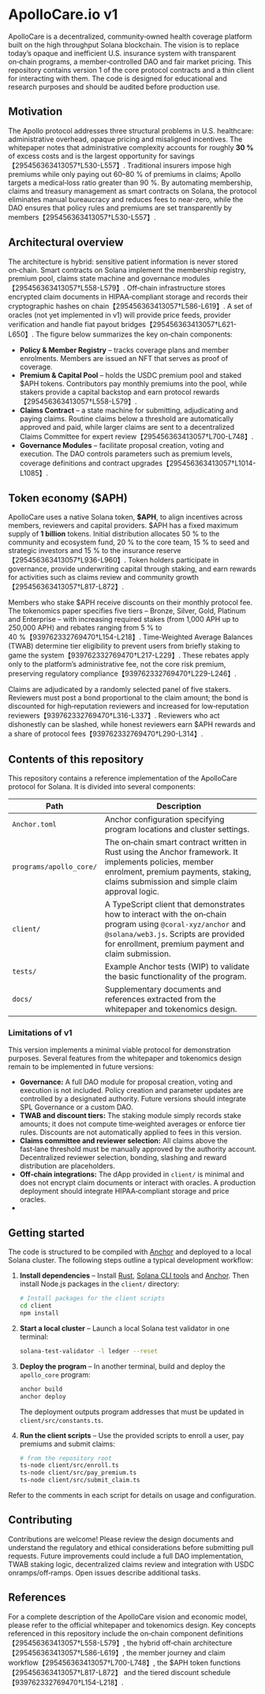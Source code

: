 # ApolloCare.io v1


ApolloCare is a decentralized, community‑owned health coverage platform built on the high throughput Solana blockchain.  The vision is to replace today’s opaque and inefficient U.S. insurance system with transparent on‑chain programs, a member‑controlled DAO and fair market pricing.  This repository contains version 1 of the core protocol contracts and a thin client for interacting with them.  The code is designed for educational and research purposes and should be audited before production use.

## Motivation

The Apollo protocol addresses three structural problems in U.S. healthcare: administrative overhead, opaque pricing and misaligned incentives.  The whitepaper notes that administrative complexity accounts for roughly **30 %** of excess costs and is the largest opportunity for savings【295456363413057†L530-L557】.  Traditional insurers impose high premiums while only paying out 60–80 % of premiums in claims; Apollo targets a medical‑loss ratio greater than 90 %.  By automating membership, claims and treasury management as smart contracts on Solana, the protocol eliminates manual bureaucracy and reduces fees to near‑zero, while the DAO ensures that policy rules and premiums are set transparently by members【295456363413057†L530-L557】.

## Architectural overview

The architecture is hybrid: sensitive patient information is never stored on‑chain.  Smart contracts on Solana implement the membership registry, premium pool, claims state machine and governance modules【295456363413057†L558-L579】.  Off‑chain infrastructure stores encrypted claim documents in HIPAA‑compliant storage and records their cryptographic hashes on chain【295456363413057†L586-L619】.  A set of oracles (not yet implemented in v1) will provide price feeds, provider verification and handle fiat payout bridges【295456363413057†L621-L650】.  The figure below summarizes the key on‑chain components:

- **Policy & Member Registry** – tracks coverage plans and member enrolments.  Members are issued an NFT that serves as proof of coverage.
- **Premium & Capital Pool** – holds the USDC premium pool and staked $APH tokens.  Contributors pay monthly premiums into the pool, while stakers provide a capital backstop and earn protocol rewards【295456363413057†L558-L579】.
- **Claims Contract** – a state machine for submitting, adjudicating and paying claims.  Routine claims below a threshold are automatically approved and paid, while larger claims are sent to a decentralized Claims Committee for expert review【295456363413057†L700-L748】.
- **Governance Modules** – facilitate proposal creation, voting and execution.  The DAO controls parameters such as premium levels, coverage definitions and contract upgrades【295456363413057†L1014-L1085】.

## Token economy ($APH)

ApolloCare uses a native Solana token, **$APH**, to align incentives across members, reviewers and capital providers.  $APH has a fixed maximum supply of **1 billion** tokens.  Initial distribution allocates 50 % to the community and ecosystem fund, 20 % to the core team, 15 % to seed and strategic investors and 15 % to the insurance reserve【295456363413057†L936-L960】.  Token holders participate in governance, provide underwriting capital through staking, and earn rewards for activities such as claims review and community growth【295456363413057†L817-L872】.

Members who stake $APH receive discounts on their monthly protocol fee.  The tokenomics paper specifies five tiers – Bronze, Silver, Gold, Platinum and Enterprise – with increasing required stakes (from 1,000 APH up to 250,000 APH) and rebates ranging from 5 % to 40 %【939762332769470†L154-L218】.  Time‑Weighted Average Balances (TWAB) determine tier eligibility to prevent users from briefly staking to game the system【939762332769470†L217-L229】.  These rebates apply only to the platform’s administrative fee, not the core risk premium, preserving regulatory compliance【939762332769470†L229-L246】.

Claims are adjudicated by a randomly selected panel of five stakers.  Reviewers must post a bond proportional to the claim amount; the bond is discounted for high‑reputation reviewers and increased for low‑reputation reviewers【939762332769470†L316-L337】.  Reviewers who act dishonestly can be slashed, while honest reviewers earn $APH rewards and a share of protocol fees【939762332769470†L290-L314】.

## Contents of this repository

This repository contains a reference implementation of the ApolloCare protocol for Solana.  It is divided into several components:

| Path | Description |
| --- | --- |
| `Anchor.toml` | Anchor configuration specifying program locations and cluster settings. |
| `programs/apollo_core/` | The on‑chain smart contract written in Rust using the Anchor framework.  It implements policies, member enrolment, premium payments, staking, claims submission and simple claim approval logic. |
| `client/` | A TypeScript client that demonstrates how to interact with the on‑chain program using `@coral-xyz/anchor` and `@solana/web3.js`.  Scripts are provided for enrollment, premium payment and claim submission. |
| `tests/` | Example Anchor tests (WIP) to validate the basic functionality of the program. |
| `docs/` | Supplementary documents and references extracted from the whitepaper and tokenomics design. |

### Limitations of v1

This version implements a minimal viable protocol for demonstration purposes.  Several features from the whitepaper and tokenomics design remain to be implemented in future versions:

- **Governance:**  A full DAO module for proposal creation, voting and execution is not included.  Policy creation and parameter updates are controlled by a designated authority.  Future versions should integrate SPL Governance or a custom DAO.
- **TWAB and discount tiers:**  The staking module simply records stake amounts; it does not compute time‑weighted averages or enforce tier rules.  Discounts are not automatically applied to fees in this version.
- **Claims committee and reviewer selection:**  All claims above the fast‑lane threshold must be manually approved by the authority account.  Decentralized reviewer selection, bonding, slashing and reward distribution are placeholders.
- **Off‑chain integrations:**  The dApp provided in `client/` is minimal and does not encrypt claim documents or interact with oracles.  A production deployment should integrate HIPAA‑compliant storage and price oracles.
- 

## Getting started

The code is structured to be compiled with [Anchor](https://www.anchor-lang.com) and deployed to a local Solana cluster.  The following steps outline a typical development workflow:

1. **Install dependencies** – Install [Rust](https://www.rust-lang.org/tools/install), [Solana CLI tools](https://docs.solana.com/cli/install-solana-cli-tools) and [Anchor](https://docs.anchor-lang.com/installation).  Then install Node.js packages in the `client/` directory:

   ```bash
   # Install packages for the client scripts
   cd client
   npm install
   ```

2. **Start a local cluster** – Launch a local Solana test validator in one terminal:

   ```bash
   solana-test-validator -l ledger --reset
   ```

3. **Deploy the program** – In another terminal, build and deploy the `apollo_core` program:

   ```bash
   anchor build
   anchor deploy
   ```

   The deployment outputs program addresses that must be updated in `client/src/constants.ts`.

4. **Run the client scripts** – Use the provided scripts to enroll a user, pay premiums and submit claims:

   ```bash
   # from the repository root
   ts-node client/src/enroll.ts
   ts-node client/src/pay_premium.ts
   ts-node client/src/submit_claim.ts
   ```

Refer to the comments in each script for details on usage and configuration.

## Contributing

Contributions are welcome!  Please review the design documents and understand the regulatory and ethical considerations before submitting pull requests.  Future improvements could include a full DAO implementation, TWAB staking logic, decentralized claims review and integration with USDC onramps/off‑ramps.  Open issues describe additional tasks.

## References

For a complete description of the ApolloCare vision and economic model, please refer to the official whitepaper and tokenomics design.  Key concepts referenced in this repository include the on‑chain component definitions【295456363413057†L558-L579】, the hybrid off‑chain architecture【295456363413057†L586-L619】, the member journey and claim workflow【295456363413057†L700-L748】, the $APH token functions【295456363413057†L817-L872】 and the tiered discount schedule【939762332769470†L154-L218】.

